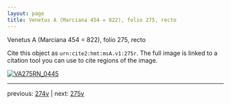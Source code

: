 ```yaml
---
layout: page
title: Venetus A (Marciana 454 = 822), folio 275, recto
---
```


Venetus A (Marciana 454 = 822), folio 275, recto

Cite this object as `urn:cite2:hmt:msA.v1:275r`.  The full image is linked to a citation tool you can use to cite regions of the image.

[![VA275RN_0445](http://www.homermultitext.org/iipsrv?IIIF=/project/homer/pyramidal/deepzoom/hmt/vaimg/2017a/VA275RN_0445.tif/full/800,/0/default.jpg)](http://www.homermultitext.org/ict2/?urn=urn:cite2:hmt:vaimg.2017a:VA275RN_0445) 

---

previous:  [274v](../274v/) | next: [275v](../275v/)